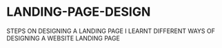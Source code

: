 # LANDING-PAGE-DESIGN
STEPS ON DESIGNING A LANDING PAGE
I LEARNT DIFFERENT WAYS OF DESIGNING A WEBSITE LANDING PAGE
